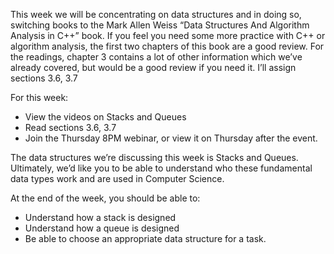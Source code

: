 This week we will be concentrating on data structures and in doing so, switching books to the Mark Allen Weiss “Data Structures And Algorithm Analysis in C++” book.  If you feel you need some more practice with C++ or algorithm analysis, the first two chapters of this book are a good review.  For the readings, chapter 3 contains a lot of other information which we’ve already covered, but would be a good review if you need it.  I’ll assign sections 3.6, 3.7

For this week:
- View the videos on Stacks and Queues
- Read sections 3.6, 3.7
- Join the Thursday 8PM webinar, or view it on Thursday after the event.

The data structures we’re discussing this week is Stacks and Queues.  Ultimately, we’d like you to be able to understand who these fundamental data types work and are used in Computer Science.

At the end of the week, you should be able to:
- Understand how a stack is designed
- Understand how a queue is designed
- Be able to choose an appropriate data structure for a task.
